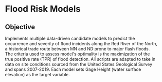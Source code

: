 # Flood Risk Models

## Objective
Implements multiple data-driven candidate models to predict the occurrence and severity of flood incidents along the Red River of the North, a historical trade route between MN and ND prone to major flash floods. The criteria used to assess model's optimality is the maximization of the true positive rate (TPR) of flood detection. All scripts are adapted to take in data on site conditions sourced from the United States Geological Survey and spans 2007-2019. Each model sets Gage Height (water surface elevation) as the target variable.  

